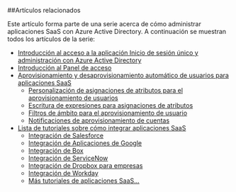 ##Artículos relacionados

Este artículo forma parte de una serie acerca de cómo administrar aplicaciones SaaS con Azure Active Directory. A continuación se muestran todos los artículos de la serie:

- [Introducción al acceso a la aplicación Inicio de sesión único y administración con Azure Active Directory](active-directory-appssoaccess-whatis.md)
- [Introducción al Panel de acceso](active-directory-saas-access-panel-introduction.md)
- [Aprovisionamiento y desaprovisionamiento automático de usuarios para aplicaciones SaaS](active-directory-saas-app-provisioning.md)
	- [Personalización de asignaciones de atributos para el aprovisionamiento de usuarios](active-directory-saas-customizing-attribute-mappings.md)
	- [Escritura de expresiones para asignaciones de atributos](active-directory-saas-writing-expressions-for-attribute-mappings.md)
	- [Filtros de ámbito para el aprovisionamiento de usuario](active-directory-saas-scoping-filters.md)
	- [Notificaciones de aprovisionamiento de cuentas](active-directory-saas-account-provisioning-notifications.md)
- [Lista de tutoriales sobre cómo integrar aplicaciones SaaS](active-directory-saas-tutorial-list.md)
	- [Integración de Salesforce](active-directory-saas-salesforce-tutorial.md)
	- [Integración de Aplicaciones de Google](active-directory-saas-google-apps-tutorial.md)
	- [Integración de Box](https://msdn.microsoft.com/library/azure/dn308589.aspx)
	- [Integración de ServiceNow](https://msdn.microsoft.com/library/azure/dn510971.aspx)
	- [Integración de Dropbox para empresas](https://msdn.microsoft.com/es-es/library/azure/dn510978.aspx)
	- [Integración de Workday](https://msdn.microsoft.com/es-es/library/azure/dn510972.aspx) 
	- [Más tutoriales de aplicaciones SaaS...](active-directory-saas-tutorial-list.md)

<!---HONumber=August15_HO6-->